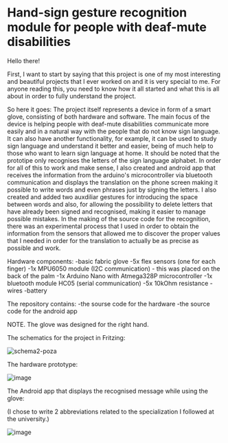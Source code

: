 # Hand-sign gesture recognition module for people with deaf-mute disabilities
Hello there!

First, I want to start by saying that this project is one of my most interesting and beautiful projects that I ever worked on and it is very special to me.
For anyone reading this, you need to know how it all started and what this is all about in order to fully understand the project.

So here it goes:
The project itself represents a device in form of a smart glove, consisting of both hardware and software. The main focus of the device is helping people with deaf-mute disabilities communicate 
more easily and in a natural way with the people that do not know sign language. It can also have another functionality, for example, it can be used to study sign language and understand it better 
and easier, being of much help to those who want to learn sign language at home.
It should be noted that the prototipe only recognises the letters of the sign language alphabet. 
In order for all of this to work and make sense, I also created and android app that receives the information from the arduino's microcontroller via bluetooth communication and displays the translation on the phone screen
making it possible to write words and even phrases just by signing the letters. I also created and added two auxdiliar gestures for introducing the space between words and also, for allowing the possibility to delete letters
that have already been signed and recognised, making it easier to manage possible mistakes.
In the making of the source code for the recognition, there was an experimental process that I used in order to obtain the information from the sensors that allowed me to discover the proper values that I needed in order for the 
translation to actually be as precise as possible and work.

Hardware components:
-basic fabric glove
-5x flex sensors (one for each finger)
-1x MPU6050 module (I2C communication) - this was placed on the back of the palm
-1x Arduino Nano with Atmega328P microcontroller
-1x bluetooth module HC05 (serial communication)
-5x 10kOhm resistance 
-wires
-battery

The repository contains:
-the sourse code for the hardware
-the source code for the android app

NOTE. The glove was designed for the right hand.

<p>The schematics for the project in Fritzing:</p>

![schema2-poza](https://github.com/RoxanaManaila/SmartGlove/assets/156087923/75c69f75-49b2-46ec-8c49-83e892cc73f2)

<p>The hardware prototype:</p>

![image](https://github.com/RoxanaManaila/SmartGlove/assets/156087923/4be18ee5-e107-44ab-a77c-f5767698cade)

<p>The Android app that displays the recognised message while using the glove:</p>
<p>(I chose to write 2 abbreviations related to the specialization I followed at the university.)</p>

![image](https://github.com/RoxanaManaila/SmartGlove/assets/156087923/76fca0e2-6ff1-4989-a687-6854ea755e30)


